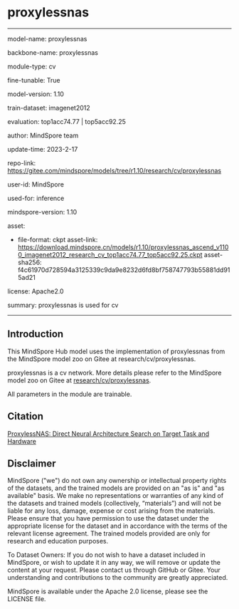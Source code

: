 # proxylessnas

---

model-name: proxylessnas

backbone-name: proxylessnas

module-type: cv

fine-tunable: True

model-version: 1.10

train-dataset: imagenet2012

evaluation: top1acc74.77 | top5acc92.25

author: MindSpore team

update-time: 2023-2-17

repo-link: <https://gitee.com/mindspore/models/tree/r1.10/research/cv/proxylessnas>

user-id: MindSpore

used-for: inference

mindspore-version: 1.10

asset:

-
    file-format: ckpt
    asset-link: <https://download.mindspore.cn/models/r1.10/proxylessnas_ascend_v1100_imagenet2012_research_cv_top1acc74.77_top5acc92.25.ckpt>
    asset-sha256: f4c61970d728594a3125339c9da9e8232d6fd8bf758747793b55881dd915ad21

license: Apache2.0

summary: proxylessnas is used for cv

---

## Introduction

This MindSpore Hub model uses the implementation of proxylessnas from the MindSpore model zoo on Gitee at research/cv/proxylessnas.

proxylessnas is a cv network. More details please refer to the MindSpore model zoo on Gitee at [research/cv/proxylessnas](https://gitee.com/mindspore/models/blob/r1.10/research/cv/proxylessnas/README.md).

All parameters in the module are trainable.

## Citation

[ProxylessNAS: Direct Neural Architecture Search on Target Task and Hardware](https://arxiv.org/pdf/1812.00332v2.pdf)

## Disclaimer

MindSpore ("we") do not own any ownership or intellectual property rights of the datasets, and the trained models are provided on an "as is" and "as available" basis. We make no representations or warranties of any kind of the datasets and trained models (collectively, “materials”) and will not be liable for any loss, damage, expense or cost arising from the materials. Please ensure that you have permission to use the dataset under the appropriate license for the dataset and in accordance with the terms of the relevant license agreement. The trained models provided are only for research and education purposes.

To Dataset Owners: If you do not wish to have a dataset included in MindSpore, or wish to update it in any way, we will remove or update the content at your request. Please contact us through GitHub or Gitee. Your understanding and contributions to the community are greatly appreciated.

MindSpore is available under the Apache 2.0 license, please see the LICENSE file.
